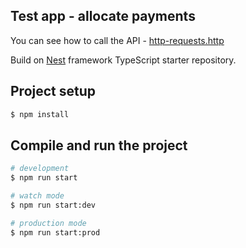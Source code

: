 ## Test app - allocate payments

You can see how to call the API - [http-requests.http](./http-requests.http)

Build on [Nest](https://github.com/nestjs/nest) framework TypeScript starter repository.

## Project setup

```bash
$ npm install
```

## Compile and run the project

```bash
# development
$ npm run start

# watch mode
$ npm run start:dev

# production mode
$ npm run start:prod
```
